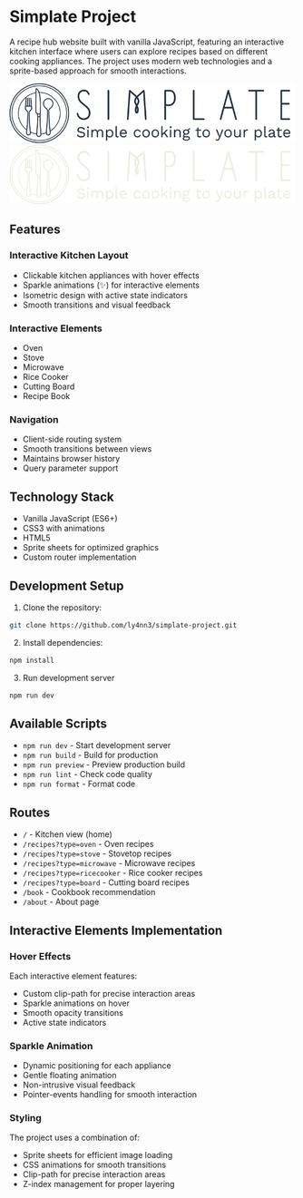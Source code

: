 # Simplate Project

A recipe hub website built with vanilla JavaScript, featuring an interactive kitchen interface where users can explore recipes based on different cooking appliances. The project uses modern web technologies and a sprite-based approach for smooth interactions.

![Simplate Logo Black](src/assets/images/logo-black.svg)
![Simplate Logo White](src/assets/images/logo-white.svg)

## Features

### Interactive Kitchen Layout
- Clickable kitchen appliances with hover effects
- Sparkle animations (✨) for interactive elements
- Isometric design with active state indicators
- Smooth transitions and visual feedback

### Interactive Elements
- Oven
- Stove
- Microwave
- Rice Cooker
- Cutting Board
- Recipe Book

### Navigation
- Client-side routing system
- Smooth transitions between views
- Maintains browser history
- Query parameter support

## Technology Stack
- Vanilla JavaScript (ES6+)
- CSS3 with animations
- HTML5
- Sprite sheets for optimized graphics
- Custom router implementation

## Development Setup

1. Clone the repository:
```bash
git clone https://github.com/ly4nn3/simplate-project.git
```
2. Install dependencies:
```bash
npm install
```
3. Run development server
```bash
npm run dev
```

## Available Scripts
- `npm run dev` - Start development server
- `npm run build` - Build for production
- `npm run preview` - Preview production build
- `npm run lint` - Check code quality
- `npm run format` - Format code

## Routes
- `/` - Kitchen view (home)
- `/recipes?type=oven` - Oven recipes
- `/recipes?type=stove` - Stovetop recipes
- `/recipes?type=microwave` - Microwave recipes
- `/recipes?type=ricecooker` - Rice cooker recipes
- `/recipes?type=board` - Cutting board recipes
- `/book` - Cookbook recommendation
- `/about` - About page

## Interactive Elements Implementation

### Hover Effects
Each interactive element features:
- Custom clip-path for precise interaction areas
- Sparkle animations on hover
- Smooth opacity transitions
- Active state indicators

### Sparkle Animation
- Dynamic positioning for each appliance
- Gentle floating animation
- Non-intrusive visual feedback
- Pointer-events handling for smooth interaction

### Styling
The project uses a combination of:
- Sprite sheets for efficient image loading
- CSS animations for smooth transitions
- Clip-path for precise interaction areas
- Z-index management for proper layering
